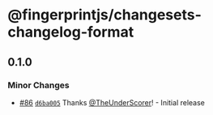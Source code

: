 # @fingerprintjs/changesets-changelog-format

## 0.1.0

### Minor Changes

- [#86](https://github.com/fingerprintjs/dx-team-toolkit/pull/86) [`d6ba005`](https://github.com/fingerprintjs/dx-team-toolkit/commit/d6ba0056a174f812ad8a352bee07bdd80242aa65) Thanks [@TheUnderScorer](https://github.com/TheUnderScorer)! - Initial release
